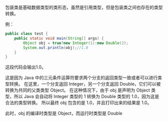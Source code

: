 包装类是基础数据类型的类形态，虽然是引用类型，但是包装类之间也存在的类型转换。


例：
```java
public class test {
    public static void main(String[] args) {
        Object obj = true?new Integer(1):new Double(2);
        System.out.println(obj);//1.0
    }
}

```

这段代码会输出1.0。

这是因为 Java 中的三元条件运算符要求两个分支的返回类型一致或者可以进行类型转换。
在这里，一个分支返回 Integer，另一个分支返回 Double，它们可以被转换为共同的父类类型 Object。
在这种情况下，由于 obj 是声明为 Object 类型，所以 Java 会自动将 Integer 类型的 1 转换为 Double 类型的 1.0，因为这是合法的类型转换。
所以最终 obj 包含的是 1.0，并且打印出来的结果是 1.0。

此时，obj 的编译时类型是 Object，而运行时类型是 Double

